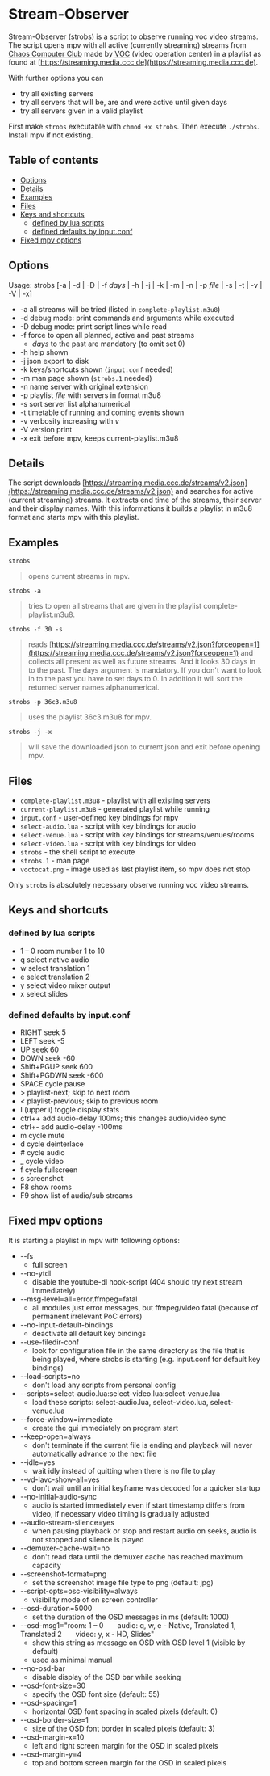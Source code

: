 # Stream-Observer

Stream-Observer (strobs) is a script to observe running voc video streams.  
The script opens mpv with all active (currently streaming) streams from [Chaos Computer Club](https://www.ccc.de/en) made by [VOC](https://c3voc.de) (video operation center) in a playlist as found at [https://streaming.media.ccc.de](https://streaming.media.ccc.de).

With further options you can
* try all existing servers
* try all servers that will be, are and were active until given days
* try all servers given in a valid playlist

First make `strobs` executable with `chmod +x strobs`. Then execute `./strobs`.
Install mpv if not existing.

## Table of contents
* [Options](#options)
* [Details](#details)
* [Examples](#examples)
* [Files](#files)
* [Keys and shortcuts](#keys-and-shortcuts)
  * [defined by lua scripts](#defined-by-lua-scripts)
  * [defined defaults by input.conf](#defined-defaults-by-inputconf)
* [Fixed mpv options](#fixed-mpv-options)

## Options
Usage: strobs [-a | -d | -D | -f _days_ | -h | -j | -k | -m | -n | -p _file_ | -s | -t | -v | -V | -x]
* -a all streams will be tried (listed in `complete-playlist.m3u8`)
* -d debug mode: print commands and arguments while executed
* -D debug mode: print script lines while read
* -f force to open all planned, active and past streams
    * _days_ to the past are mandatory (to omit set 0)
* -h help shown
* -j json export to disk
* -k keys/shortcuts shown (`input.conf` needed)
* -m man page shown (`strobs.1` needed)
* -n name server with original extension
* -p playlist _file_ with servers in format m3u8
* -s sort server list alphanumerical
* -t timetable of running and coming events shown
* -v verbosity increasing with _v_
* -V version print
* -x exit before mpv, keeps current-playlist.m3u8

## Details
The script downloads [https://streaming.media.ccc.de/streams/v2.json](https://streaming.media.ccc.de/streams/v2.json) and searches for active (current streaming) streams.
It extracts end time of the streams, their server and their display names.
With this informations it builds a playlist in m3u8 format and starts mpv with this playlist.

## Examples
`strobs`
>opens current streams in mpv.

`strobs -a`
>tries to open all streams that are given in the playlist complete-playlist.m3u8.

`strobs -f 30 -s`
>reads [https://streaming.media.ccc.de/streams/v2.json?forceopen=1](https://streaming.media.ccc.de/streams/v2.json?forceopen=1) and collects all present as well as future streams.
And it looks 30 days in to the past.
The days argument is mandatory.
If you don't want to look in to the past you have to set days to 0.
In addition it will sort the returned server names alphanumerical.

`strobs -p 36c3.m3u8`
>uses the playlist 36c3.m3u8 for mpv.

`strobs -j -x`
>will save the downloaded json to current.json and exit before opening mpv.

## Files
* `complete-playlist.m3u8` - playlist with all existing servers
* `current-playlist.m3u8` - generated playlist while running
* `input.conf` - user-defined key bindings for mpv
* `select-audio.lua` - script with key bindings for audio
* `select-venue.lua` - script with key bindings for streams/venues/rooms
* `select-video.lua` - script with key bindings for video
* `strobs` - the shell script to execute
* `strobs.1` - man page
* `voctocat.png` - image used as last playlist item, so mpv does not stop

Only `strobs` is absolutely necessary observe running voc video streams.

## Keys and shortcuts
### defined by lua scripts
* 1 – 0 room number 1 to 10
* q select native audio
* w select translation 1
* e select translation 2
* y select video mixer output
* x select slides

### defined defaults by input.conf
* RIGHT seek  5
* LEFT  seek -5
* UP    seek  60
* DOWN  seek -60
* Shift+PGUP seek 600
* Shift+PGDWN seek -600
* SPACE cycle pause
* \> playlist-next; skip to next room
* < playlist-previous; skip to previous room
* I (upper i) toggle display stats
* ctrl++ add audio-delay 100ms; this changes audio/video sync
* ctrl+- add audio-delay -100ms
* m cycle mute
* d cycle deinterlace
* \# cycle audio
* _ cycle video
* f cycle fullscreen
* s screenshot
* F8 show rooms
* F9 show list of audio/sub streams

## Fixed mpv options
It is starting a playlist in mpv with following options:
* --fs
  * full screen
* --no-ytdl
  * disable the youtube-dl hook-script (404 should try next stream immediately)
* --msg-level=all=error,ffmpeg=fatal
  * all modules just error messages, but ffmpeg/video fatal (because of permanent irrelevant PoC errors)
* --no-input-default-bindings
  * deactivate all default key bindings
* --use-filedir-conf
  * look for configuration file in the same directory as the file that is being played, where strobs is starting (e.g. input.conf for default key bindings)
* --load-scripts=no
  * don't load any scripts from personal config
* --scripts=select-audio.lua:select-video.lua:select-venue.lua
  * load these scripts: select-audio.lua, select-video.lua, select-venue.lua
* --force-window=immediate
  * create the gui immediately on program start
* --keep-open=always
  * don't terminate if the current file is ending and playback will never automatically advance to the next file
* --idle=yes
  * wait idly instead of quitting when there is no file to play
* --vd-lavc-show-all=yes
  * don't wail until an initial keyframe was decoded for a quicker startup
* --no-initial-audio-sync
  * audio is started immediately even if start timestamp differs from video, if necessary video timing is gradually adjusted
* --audio-stream-silence=yes
  * when pausing playback or stop and restart audio on seeks, audio is not stopped and silence is played
* --demuxer-cache-wait=no
  * don't read data until the demuxer cache has reached maximum capacity
* --screenshot-format=png
  * set the screenshot image file type to png (default: jpg)
* --script-opts=osc-visibility=always
  * visibility mode of on screen controller
* --osd-duration=5000
  * set the duration of the OSD messages in ms (default: 1000)
*   --osd-msg1="room: 1 – 0       audio: q, w, e - Native, Translated 1, Translated 2       video: y, x - HD, Slides"
    * show this string as message on OSD with OSD level 1 (visible by default)
    * used as minimal manual
* --no-osd-bar
  * disable display of the OSD bar while seeking
* --osd-font-size=30
  * specify the OSD font size (default: 55)
* --osd-spacing=1
  * horizontal OSD font spacing in scaled pixels (default: 0)
* --osd-border-size=1
  * size of the OSD font border in scaled pixels (default: 3)
* --osd-margin-x=10
  * left and right screen margin for the OSD in scaled pixels
* --osd-margin-y=4
  * top and bottom screen margin for the OSD in scaled pixels
